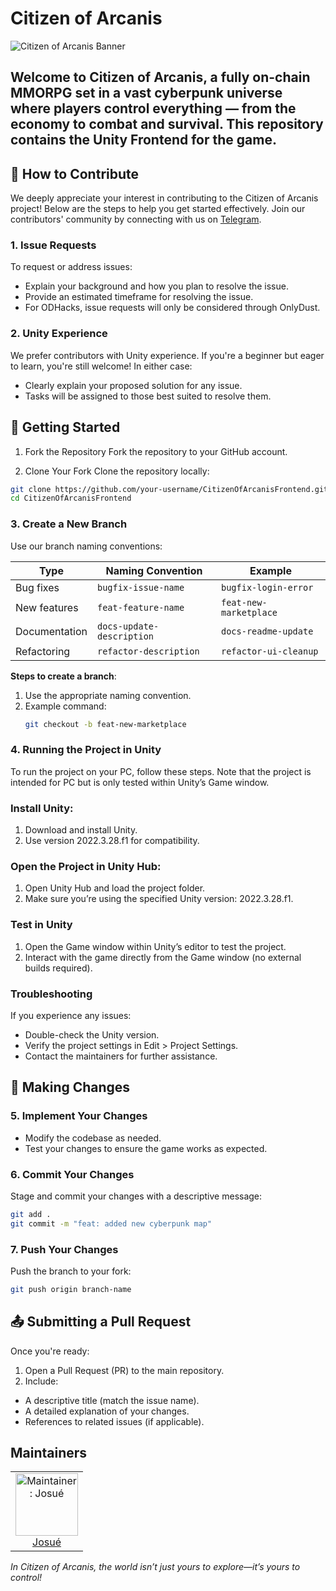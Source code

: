 # Citizen of Arcanis 

![Citizen of Arcanis Banner](https://drive.google.com/uc?export=view&id=1cdj5-PQYFpt1LNz9va0Bdug3B1OhRs0b)

Welcome to **Citizen of Arcanis**, a fully on-chain MMORPG set in a vast cyberpunk universe where players control everything — from the economy to combat and survival. This repository contains the Unity Frontend for the game.
---

## 🌟 How to Contribute
We deeply appreciate your interest in contributing to the Citizen of Arcanis project! Below are the steps to help you get started effectively. Join our contributors' community by connecting with us on [Telegram](https://t.me/+lkaHQ8JwkWIwMTkx).

### 1. Issue Requests
To request or address issues:

- Explain your background and how you plan to resolve the issue.
- Provide an estimated timeframe for resolving the issue.
- For ODHacks, issue requests will only be considered through OnlyDust.

### 2. **Unity Experience**
We prefer contributors with Unity experience. If you're a beginner but eager to learn, you're still welcome! In either case:

- Clearly explain your proposed solution for any issue.
- Tasks will be assigned to those best suited to resolve them.


## 🔧 Getting Started

1. Fork the Repository
Fork the repository to your GitHub account.

2. Clone Your Fork
Clone the repository locally:
```bash
git clone https://github.com/your-username/CitizenOfArcanisFrontend.git
cd CitizenOfArcanisFrontend
   ```
### 3. Create a New Branch
Use our branch naming conventions:

| **Type**         | **Naming Convention**      | **Example**            |
|-------------------|----------------------------|------------------------|
| Bug fixes         | `bugfix-issue-name`        | `bugfix-login-error`   |
| New features      | `feat-feature-name`        | `feat-new-marketplace` |
| Documentation     | `docs-update-description`  | `docs-readme-update`   |
| Refactoring       | `refactor-description`     | `refactor-ui-cleanup`  |

**Steps to create a branch**:
1. Use the appropriate naming convention.
2. Example command:
   ```bash
   git checkout -b feat-new-marketplace
    ```

### 4. Running the Project in Unity
To run the project on your PC, follow these steps. Note that the project is intended for PC but is only tested within Unity’s Game window.

### **Install Unity**:
1. Download and install Unity.
2. Use version 2022.3.28.f1 for compatibility.
### **Open the Project in Unity Hub**:
1. Open Unity Hub and load the project folder.
2. Make sure you’re using the specified Unity version: 2022.3.28.f1.
### **Test in Unity**
1. Open the Game window within Unity’s editor to test the project.
2. Interact with the game directly from the Game window (no external builds required).
### **Troubleshooting**
If you experience any issues:

- Double-check the Unity version.
- Verify the project settings in Edit > Project Settings.
- Contact the maintainers for further assistance.

## 🔄 Making Changes

### 5. Implement Your Changes
- Modify the codebase as needed.
- Test your changes to ensure the game works as expected.
### 6. Commit Your Changes
Stage and commit your changes with a descriptive message:
  ```bash
  git add .
  git commit -m "feat: added new cyberpunk map"
```
### 7. Push Your Changes
Push the branch to your fork:
```bash
git push origin branch-name
```
## 📤 Submitting a Pull Request
Once you're ready:
1. Open a Pull Request (PR) to the main repository.
2. Include: 
 - A descriptive title (match the issue name).
 - A detailed explanation of your changes.
 - References to related issues (if applicable).
## Maintainers
<table>
  <tr>
     <td align="center">
      <img src="Maintainers/WhatsApp Image 2024-11-18 at 14.59.09.jpeg" width="100px;" alt="Maintainer: Josué"/>
      <br />
      <a href="https://t.me/Josue1908Cr">Josué</a>
      <br />
    </td>
  </tr>
</table>

*In Citizen of Arcanis, the world isn’t just yours to explore—it’s yours to control!*
